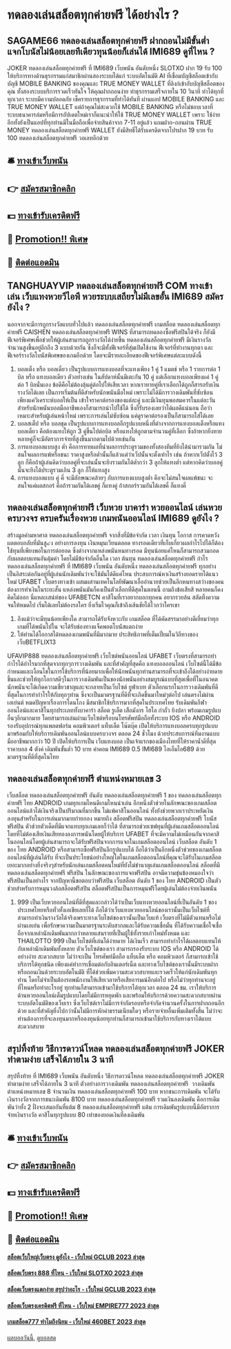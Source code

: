 # ทดลองเล่นสล็อตทุกค่ายฟรี ได้อย่างไร ?
## SAGAME66 ทดลองเล่นสล็อตทุกค่ายฟรี ฝากถอนไม่มีขั้นต่ำ แจกโบนัสไม่น้อยเลยทีเดียวทุนน้อยก็เล่นได้ IMI689 ดูที่ไหน ?
JOKER ทดลองเล่นสล็อตทุกค่ายฟรี ที่ IMI689 เว็บพนัน อันดับหนึ่ง SLOTXO ฝาก 19 รับ 100 ให้บริการทางด้านธุรกรรมแก่สมาชิกผ่านสองระบบได้แก่ ระบบอัตโนมัติ AI ที่เชื่อมบัญชีสล็อตเข้ากับบัญชี MOBILE BANKING ของคุณและ TRUE MONEY WALLET ที่ลิงก์เข้ากับบัญชีสล็อตของคุณ ทั้งสองระบบบริการรวดเร็วทันใจ ให้คุณฝากถอนง่าย ทำธุรกรรมเสร็จภายใน 10 วินาที ทำได้ทุกที่ทุกเวลา ระบบมีความปลอดภัย เช็ครายการธุรกรรมที่ทำได้ทันที ผ่านแอป MOBILE BANKING และ TRUE MONEY WALLET
แต่ถ้าคุณไม่สะดวกใช้ MOBILE BANKING หรือไม่ชอบเวลาที่ระบบธนาคารล่มหรือมีการอัปเดตใหม่เราก็แนะนำให้ใช้ TRUE MONEY WALLET เพราะ ใช้ง่าย อีกทั้งยังเป็นแอปที่ทุกท่านมีในมือถือเพื่อจ่ายสินค้าจาก 7-11 อยู่แล้ว แถมฝาก-ถอนผ่าน TRUE MONEY ทดลองเล่นสล็อตทุกค่ายฟรี WALLET ยังมีสิทธิ์ได้รับเครดิตจากโปรฝาก 19 บาท รับ 100 ทดลองเล่นสล็อตทุกค่ายฟรี วอเลทอีกด้วย

## 🛎 [ทางเข้าเว็บพนัน](https://bit.ly/3SdLNi2)
## 👉 [สมัครสมาชิกคลิก](https://bit.ly/3SdLNi2)
## 💵 [ทางเข้ารับเครดิตฟรี](https://bit.ly/3dyRKHj)
## 👑 [Promotion!! พิเศษ](https://bit.ly/3dyRKHj)
## 📱 [ติดต่อแอดมิน](https://bit.ly/3dyRKHj)

## TANGHUAYVIP ทดลองเล่นสล็อตทุกค่ายฟรี COM ทางเข้าเล่น เว็บแทงหวยวีไอพี หวยระบบเสถียรไม่มีเลขอั้น IMI689 สมัครยังไง ?
นอกจากจะมีการถูกรางวัลแบบทั่วไปแล้ว ทดลองเล่นสล็อตทุกค่ายฟรี เกมสล็อต ทดลองเล่นสล็อตทุกค่ายฟรี CAISHEN ทดลองเล่นสล็อตทุกค่ายฟรี WINS ที่สามารถทดลองซื้อฟรีสปินได้จริง ก็ยังมีฟีเจอร์พิเศษเพื่อช่วยให้ผู้เล่นสามารถถูกรางวัลได้ง่ายขึ้น ทดลองเล่นสล็อตทุกค่ายฟรี มีเงินรางวัลจำนวนสูงขึ้นอยู่อีกถึง 3 แบบด้วยกัน ซึ่งก็จะมีทั้งฟีเจอร์ที่สุ่มเปิดใช้งาน ฟีเจอร์ที่ทำงานทุกตา และฟีเจอร์รางวัลโบนัสพิเศษของเกมอีกด้วย โดยจะมีรายละเอียดของฟีเจอร์พิเศษแต่ละแบบดังนี้
1. บอลเต็ง หรือ บอลเดี่ยว เป็นรูปแบบการแทงบอลที่จะแทงเพียง 1 คู่ 1 แมตช์ หรือ 1 รายการต่อ 1 บิล หรือ แทงบอลเดียว ตัวอย่างเช่น ในสัปดาห์นั้นมีเตะกัน 10 คู่ แต่เลือกแทงบอลเพียงแค่ 1 คู่ ต่อ 1 บิลนั่นเอง ข้อดีคือไม่ต้องลุ้นคู่ต่อไปให้เสียเวลา หากเราทายคู่ที่เราเลือกได้ถูกก็สารถรับเงินรางวัลได้เลย เป็นการเริ่มต้นที่ดีสำหรับนักพนันมือใหม่ เพราะไม่ได้มีการวางเดิมพันที่ซับซ้อน เพียงแค่วิเคราะห์บอลให้เป็น เข้าใจราคาต่อรองของแต่ละคู่ และมีเงินทุนพอสมควรในแต่ละวัน สำหรับนักพนันบอลมืออาชีพเองก็สามารถนำไปใช้ได้ ซึ่งก็รับรองเลยว่าได้ผลดีแน่นอน ถือว่าเหมาะสำหรับผู้เล่นหน้าใหม่ เพราะการเล่นไม่ซับซ้อน แค่ดูราคาต่อรองเป็นก็สามารถใส่ได้เลย
2. บอลสเต็ป หรือ บอลชุด เป็นรูปแบบการแทงบอลอีกรูปแบบหนึ่งที่ต่างจากการแทงบอลเต็งหรือแทงบอลเดี่ยว คือต้องแทงให้ถูก 3 คู่ขึ้นไปต่อบิล หรือแทงให้ถูกตามจำนวนคู่ที่เลือก ซึ่งถ้าหากยิ่งทายหลายคู่ก็จะมีอัตราการจ่ายที่สูงขึ้นมากตามไปด้วยเช่นกัน
3. การแทงบอลแบบสูง ต่ำ คือการทายผลที่นำผลการประตูรวมของทั้งสองทีมที่ยิงได้นำมารวมกัน ไม่สนใจผลการแพ้หรือชนะ ราคาสูงหรือต่ำนั้นก็แล้วแต่ว่าเว็ปนั้นจะตั้งเท่าไร เช่น ถ้าหากเว็ปตั้งไว้ 3 ลูก ก็คือถ้าผู้เล่นคิดว่าบอลคู่ที่จะเล่นนั้นจะยิงรวมกันได้ต่ำกว่า 3 ลูกให้แทงต่ำ แต่หากคิดว่าบอลคู่นั้นจะยิงได้ประตูรวมเกิน 3 ลูก ก็ให้แทงสูง
4. การแทงบอลแบบ คู่ คี่ จะมีลักษณะคล้ายๆ กับการแทงแบบสูงต่ำ คือจะไม่สนใจผลแพ้ชนะ จะสนใจแค่ผลสกอร์ คือถ้ารวมกันได้เลขคู่ ก็แทงคู่ ถ้าสกอร์รวมกันได้เลขคี่ ก็แทงคี่

## ทดลองเล่นสล็อตทุกค่ายฟรี เว็บหวย บาคาร่า หวยออนไลน์ เล่นหวยครบวงจร ครบครันเรื่องหวย เกมพนันออนไลน์ IMI689 ดูยังไง ?
สร้างมูลค่ามหาศาล ทดลองเล่นสล็อตทุกค่ายฟรี จากสิ่งที่มีข้อจำกัด เวลา เงินทุน โอกาส การคาดหวังผลตอบกลับที่มันสู๔ง อย่างการลงทุน เงินหมุนเวียนตลอด ทางรอดเดียวที่เก็บเกี่ยวผลกำไรไปได้ก็ต้องใช้ทุนที่เพียงพอในการต่อยอด ซึ่งต่างจากแหล่งพนันหนทางรอด มีทุนน้อยแค่ไหนก็สามารถสวมกอดกับผลตอบแทนอันคุ้มค่า โดยไม่มีข้อจำกัดอื่นใด เวลา ต้นทุน ทดลองเล่นสล็อตทุกค่ายฟรี กำไร ทดลองเล่นสล็อตทุกค่ายฟรี ที่ IMI689 เว็บพนัน อันดับหนึ่ง ทดลองเล่นสล็อตทุกค่ายฟรี ทุกอย่างเป็นอิสระต่อกันอยู่ที่ผู้เล่นนักเดิมพันว่าจะใช้มันได้ดีแค่ไหน ประสบการณ์หาเงินสร้างยอดรายได้แนวใหม่ UFABET เว็บตรงทางเข้า ผสมผสานเทคโนโลยีพัฒนาเอื้ออำนวยช่วยเป็นอีกหนทางสว่างของคนต้องการทำเงินในระยะสั้น แหล่งพนันมันก็คงเป็นตัวเลือกที่ดีสุดในตอนนี้ ถามถึงข้อเสียสิ หลายคนก็คงคิดไม่ออก นี่แหละเสน่ห์ของ UFABETCN คาสิโนที่เราอยากบอกทุกคน อยากรวยล้น สลัดทิ้งความจนให้หมดไป เริ่มได้เลยไม่ต้องรอใคร ยิ่งเริ่มไวคุณก็เข้าถึงเส้นชัยได้ไวกว่าใครเขา
1. ถึงแม้ว่าจะมีทุนน้อยเพียงใด สามารถได้รับจังหวะกับ เกมสล็อต ที่ได้คัดสรรมาอย่างดีเยี่ยมว่าทุกเกมที่ได้พนันไปใน จะได้รับช่องทางแจ็คพอตโบนัสแตกง่าย
2. ให้ท่านได้โอกาสได้ทดลองเกมพนันที่มีมากมาย ประสิทธิภาพที่เต็มเปี่ยมในวิถีทางของ เว็บBETFLIX13

UFAVIP888 ทดลองเล่นสล็อตทุกค่ายฟรี เว็บไซต์พนันออนไลน์ UFABET เว็บตรงที่สามารถทำกำไรได้กำไรมากที่สุดจากทุกๆการวางเดิมพัน และที่สำคัญที่สุดคือ แทงบอลออนไลน์ เว็บไซต์นี้ได้มีข้อกำหนดและเงื่อนไขในการใช้บริการที่น้อยมากเพื่อให้นักพนันทุกท่านสามารถที่จะเข้าถึงได้อย่างง่ายดายขึ้นและช่วยให้ทุกโอกาสดีๆในการวางเดิมพันเป็นของนักพนันอย่างสมบูรณ์แบบที่สุดเพื่อที่ในอนาคตนักพนันจะได้เกิดความเชี่ยวชาญและจะกลายเป็นเว็บไซต์ ยูฟ่าเบท ตัวเลือกแรกในการวางเดิมพันที่ดีที่สุดในการทำกำไรให้กับทุกๆท่าน ซึ่งจะเป็นมาตรฐานที่ดีที่จะเกิดขึ้นมาใหม่ๆต่อไป เล่นตรงไม่ผ่านเอเย่นต์ หมดปัญหาเรื่องการโดนโกง มีสมาชิกใช้บริการมากที่สุดในประเทศไทย รับเดิมพันกีฬาออนไลน์และคาสิโนทุกประเภททั้งบาคาร่า สล็อต รูเล็ต เสือมังกร ไฮโล กำถั่ว ยิงปลา พร้อมเกมรูปแบอื่นๆอีกมากมาย โดยสามารถเล่นผ่านเว็บไซต์หรือบนโทรศัพท์มือถือทั้งระบบ IOS หรือ ANDROID รองรับอุปกรณ์ทุกแพลตฟอร์ม คอมพิวเตอร์ แท็บเล็ต โน๊ตบุ๊ค เปิดให้บริการแทงบอลครบทุกรูปแบบ มาพร้อมกับให้บริการเดิมพันออนไลน์แบบครบวงจร ตลอด 24 ชั่วโมง ด้วยประสบการณ์ทีมงานแบบมืออาชีพมากกว่า 10 ปี เปิดให้บริการเป็น เว็บแทงบอล เป็นเจ้าแรกของเมืองไทยที่ให้ราคาน้ำดีที่สุด ราคาบอล 4 ตังค์ เดิมพันขั้นต่ำ 10 บาท ค่าคอม IMI689 0.5 IMI689 ไอเอ็มไอ689 ด้วยมาตรฐานที่ดีที่สุดในไทย

## ทดลองเล่นสล็อตทุกค่ายฟรี ตำแหน่งหมายเลข 3
เว็บสล็อต ทดลองเล่นสล็อตทุกค่ายฟรี อันดับ ทดลองเล่นสล็อตทุกค่ายฟรี 1 ของ ทดลองเล่นสล็อตทุกค่ายฟรี ไทย ANDROID เกมทุกเกมไหนดีเกมไหนน่าเล่น อีกหนึ่งตัวช่วยในลักษณะของเกมสล็อตออนไลน์แล้วได้เงินจริงเป็นปริมาณที่มากขึ้น ไม่แพ้คาสิโนออนไลน์ ทั้งยังช่วยพวกเราประหยัดเงินลงทุนสำหรับในการเล่นมากมายก่ายกอง หมายถึง สล็อตฟรีสปิน ทดลองเล่นสล็อตทุกค่ายฟรี โบนัสฟรีสปิน ตัวช่วยตัวเด็ดที่มีแจกแทบทุกเกมเลยก็ว่าได้ ที่สามารถช่วยเซฟทุนที่ผู้เล่นเกมสล็อตออนไลน์ โดยที่ไม่ต้องเสียเงินเสียทองลงการพนันโดยผู้ให้บริการ UFABET ที่จะมีความไม่เหมือนกันจากคาสิโนออนไลน์โดยผู้เล่นสามารถจะได้รับฟรีสปินจากการแจกในเกมสล็อตออนไลน์ เว็บสล็อต อันดับ 1 ของ ไทย ANDROID หรือสามารถซื้อฟรีสปินอีกรูปแบบได้ ถือได้ว่าเป็นอีกหนึ่งตัวช่วยของเกมสล็อตออนไลน์ที่ผู้เล่นได้รับ ที่จะเป็นประโยชน์อย่างใหญ่โตในเกมสล็อตออนไลน์ที่คุณจะได้รับในเกมสล็อตเยอะมากอย่างยิ่งจริงๆสำหรับนักเล่นเกมสล็อตคนใหม่ที่ยังไม่ชำนาญเล่นเกมสล็อตออนไลน์ สล็อตที่มี ทดลองเล่นสล็อตทุกค่ายฟรี ฟรีสปิน ในลักษณะของการแจกฟรีสปิน อาจมีความขุ่นข้องหมองใจว่า ฟรีสปินเป็นอย่างไร จากปัญหานี้ขอตอบว่าฟรีสปิน เว็บสล็อต อันดับ 1 ของ ไทย ANDROID เป็นตัวช่วยสำหรับการหมุนวงล้อสล็อตฟรีสปิน สล็อตฟรีสปินเป็นการหมุนฟรีโดยผู้เล่นไม่ต้องจ่ายเงินพนัน
1. 999 เป็นเว็บหวยออนไลน์ที่ดีที่สุดและกล่าวได้ว่าเป็นเว็บแทงหวยออนไลน์ที่เป็นอันดับ 1 ของประเทศไทยหรือทั่วทั้งเอเชียเลยก็ได้ ถือได้ว่าเว็บแทงหวยออนไลน์ของเรานั้นเป็นเว็บไซต์ที่สามารถทำเงินรางวัลได้จริงเพราะทางเว็บไซต์ของเรานั้นเป็นเว็บแท้ เว็บตรงที่ไม่มีตัวแทนหรือไม่ผ่านเอเย่น เพื่อรักษาความเป็นมาตรฐานระดับสากลและได้รับความเชื่อมั่น ที่ได้รับความเชื่อใจเชื่อถือจากเหล่านักเดิมพันมากกว่าหลายแสนรายที่เป็นผู้ใช้ทั้งรายเก่าใหม่ทั้งหมด และ THAILOTTO 999 เป็นเว็บไซต์ที่เล่นได้ง่ายดาย ได้เงินเร็ว สามารถทำกำไรได้ผลตอบแทนให้กับเหล่านักเดิมพันทั้งหลาย ตัวเว็บไซต์ของเรา สามารถรองรับระบบ IOS หรือ ANDROID ได้อย่างง่าย สะดวกสบาย ไม่ว่าจะเป็น โทรศัพท์มือถือ แท็บเล็ต หรือ คอมพิวเตอร์ ก็สามารถเข้าใช้บริการได้ทุกชนิด เพียงแค่ทำการเชื่อมต่อกับอินเตอร์เน็ต และทางเว็บไซต์ของเรานั้นมีระบบฝากหรือถอนเงินด้วยระบบอัตโนมัติ ที่ได้ช่วยเพิ่มความสะดวกสบายและรวดเร็วให้แก่นักเดิมพันทุกท่าน โดยไม่จำเป็นต้องรอพนักงานให้เสียเวลาหรือเสียอารมณ์อีกต่อไป หรือไม่ว่าทุกท่านจะอยู่ที่ไหนหรือทำอะไรอยู่ ทุกท่านก็สามารถเข้ามาใช้บริการได้ทุกเวลา ตลอด 24 ชม. เราให้บริการด้านหวยออนไลน์เต็มรูปแบบโดยไม่มีการหยุดพัก และพร้อมให้บริการด้วยความสะดวกสบายผ่านระบบอัตโนมัติของเว็บเรา ซึ่งเว็บไซต์เราไม่มีการจำกัดรอบหรือจำกัดจำนวนครั้งในการฝากถอนอีกด้วย และที่สำคัญยิ่งไปกว่านั้นไม่มีการหักค่าธรรมเนียมใดๆ หรือรายจ่ายอื่นเพิ่มเติมทั้งสิ้น ไม่ว่าจะท่านต้องการที่จะลงทุนมากหรือลงทุนน้อยทุกท่านก็สามารถเข้ามาใช้บริการกับทางเราได้แบบสะดวกสบาย

## สรุปทิ้งท้าย วิธีการดาวน์โหลด ทดลองเล่นสล็อตทุกค่ายฟรี JOKER ทำตามง่าย เสร็จได้ภายใน 3 นาที
สรุปทิ้งท้าย ที่ IMI689 เว็บพนัน อันดับหนึ่ง วิธีการดาวน์โหลด ทดลองเล่นสล็อตทุกค่ายฟรี JOKER ทำตามง่าย เสร็จได้ภายใน 3 นาที ตัวอย่างการวางเดิมพัน ทดลองเล่นสล็อตทุกค่ายฟรี  วางเดิมพันตำแหน่งหมายเลข 8 จำนวนเงิน ทดลองเล่นสล็อตทุกค่ายฟรี 100 บาท หากชนะการเดิมพัน จะได้รับเงินรางวัลจากการชนะเดิมพัน 8100 บาท ทดลองเล่นสล็อตทุกค่ายฟรี รวมเงินลงเดิมพัน
คือการเดิมพันว่าทั้ง 2 ฝั่งจะเสมอกันที่แต้ม 8 ทดลองเล่นสล็อตทุกค่ายฟรี แต้ม การเดิมพันรูปแบบนี้มีอัตราการจ่ายเงินรางวัล คาสิโนทุกรูปแบบ 80 เท่าของยอดเงินที่ลงเดิมพัน

## 🛎 [ทางเข้าเว็บพนัน](https://bit.ly/3SdLNi2)
## 👉 [สมัครสมาชิกคลิก](https://bit.ly/3SdLNi2)
## 💵 [ทางเข้ารับเครดิตฟรี](https://bit.ly/3dyRKHj)
## 👑 [Promotion!! พิเศษ](https://bit.ly/3dyRKHj)
## 📱 [ติดต่อแอดมิน](https://bit.ly/3dyRKHj)

#### [สล็อตเว็บใหญ่เว็บตรง ดูยังไง - เว็บใหม่ GCLUB 2023 ล่าสุด](https://atom.io/themes/สล็อตเว็บใหญ่เว็บตรง%20ดูยังไง%20-%20เว็บใหม่%20gclub%202023%20ล่าสุด)
#### [สล็อตเว็บตรง 888 ที่ไหน - เว็บใหม่ SLOTXO 2023 ล่าสุด](https://atom.io/themes/สล็อตเว็บตรง%20888%20ที่ไหน%20-%20เว็บใหม่%20slotxo%202023%20ล่าสุด)
#### [สล็อตเว็บตรงแตกง่าย สรุปว่าอะไร - เว็บใหม่ GCLUB 2023 ล่าสุด](https://atom.io/themes/สล็อตเว็บตรงแตกง่าย%20สรุปว่าอะไร%20-%20เว็บใหม่%20gclub%202023%20ล่าสุด)
#### [สล็อตเว็บตรงเครดิตฟรี ที่ไหน - เว็บใหม่ EMPIRE777 2023 ล่าสุด](https://atom.io/themes/สล็อตเว็บตรงเครดิตฟรี%20ที่ไหน%20-%20เว็บใหม่%20empire777%202023%20ล่าสุด)
#### [เกมสล็อต777 ทำไมถึงนิยม - เว็บใหม่ 460BET 2023 ล่าสุด](https://atom.io/themes/เกมสล็อต777%20ทำไมถึงนิยม%20-%20เว็บใหม่%20460bet%202023%20ล่าสุด)

[ผลบอลวันนี้](https://siamsport.tv "ผลบอลวันนี้"), [ดูบอลสด](https://siamsport.tv/ดูบอลสด "ดูบอลสด")